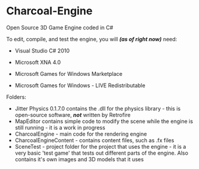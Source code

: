 # Charcoal-Engine
Open Source 3D Game Engine coded in C#

To edit, compile, and test the engine, you will ***(as of right now)*** need:

* Visual Studio C# 2010

* Microsoft XNA 4.0

* Microsoft Games for Windows Marketplace

* Microsoft Games for Windows - LIVE Redistributable

Folders:

* Jitter Physics 0.1.7.0 contains the .dll for the physics library
             - this is open-source software, ***not*** written by  Retrofire
* MapEditor contains simple code to modify the scene while 
            the engine is still running - it is a work in progress
* CharcoalEngine - main code for the rendering engine
* CharcoalEngineContent - contains content files, such as .fx files
* SceneTest - project folder for the project that uses the engine - 
            it is a very basic 'test game' that tests out different
            parts of the engine. Also contains it's own images and 
            3D models that it uses
